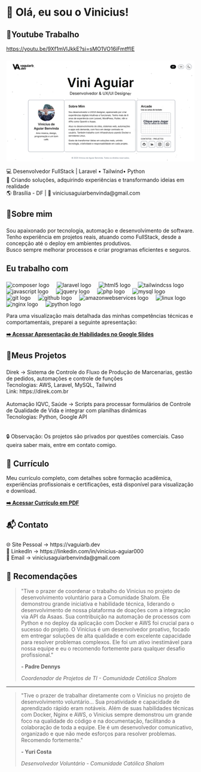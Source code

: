 <h1 align="left">👋 Olá, eu sou o Vinicius!</h1>

<h2 align="left">🚀Youtube Trabalho</h2>

https://youtu.be/9Xf1mVlJkkE?si=sMO1VO16iFmtffIE

###

<a href="https://vaguiarb.dev" target="_blank">
  <img src="./preview_site.png" alt="Preview do site vaguiarb.dev">
</a>

<p align="left">💻 Desenvolvedor FullStack | Laravel • Tailwind• Python<br>  🚀 Criando soluções, adquirindo experiências e transformando ideias em realidade<br>  🌎 Brasília - DF | 📧 viniciusaguiarbenvinda@gmail.com</p>

###

<h2 align="left">🚀Sobre mim</h2>

###

<p align="left">Sou apaixonado por tecnologia, automação e desenvolvimento de software.  <br>Tenho experiência em projetos reais, atuando como FullStack, desde a concepção até o deploy em ambientes produtivos.  <br>Busco sempre melhorar processos e criar programas eficientes e seguros.</p>

###

<h2 align="left">Eu trabalho com</h2>

###

<div align="left">
  <img src="https://cdn.jsdelivr.net/gh/devicons/devicon/icons/composer/composer-original.svg" height="40" alt="composer logo"  />
  <img width="12" />
  <img src="https://cdn.jsdelivr.net/gh/devicons/devicon/icons/laravel/laravel-original.svg" height="40" alt="laravel logo"  />
  <img width="12" />
  <img src="https://cdn.jsdelivr.net/gh/devicons/devicon/icons/html5/html5-original.svg" height="40" alt="html5 logo"  />
  <img width="12" />
  <img src="https://cdn.jsdelivr.net/gh/devicons/devicon/icons/tailwindcss/tailwindcss-original-wordmark.svg" height="40" alt="tailwindcss logo"  />
  <img width="12" />
  <img src="https://cdn.jsdelivr.net/gh/devicons/devicon/icons/javascript/javascript-original.svg" height="40" alt="javascript logo"  />
  <img width="12" />
  <img src="https://cdn.jsdelivr.net/gh/devicons/devicon/icons/jquery/jquery-original.svg" height="40" alt="jquery logo"  />
  <img width="12" />
  <img src="https://cdn.jsdelivr.net/gh/devicons/devicon/icons/php/php-original.svg" height="40" alt="php logo"  />
  <img width="12" />
  <img src="https://cdn.jsdelivr.net/gh/devicons/devicon/icons/mysql/mysql-original.svg" height="40" alt="mysql logo"  />
  <img width="12" />
  <img src="https://cdn.jsdelivr.net/gh/devicons/devicon/icons/git/git-original.svg" height="40" alt="git logo"  />
  <img width="12" />
  <img src="https://cdn.jsdelivr.net/gh/devicons/devicon/icons/github/github-original.svg" height="40" alt="github logo"  />
  <img width="12" />
  <img src="https://cdn.jsdelivr.net/gh/devicons/devicon/icons/amazonwebservices/amazonwebservices-line-wordmark.svg" height="40" alt="amazonwebservices logo"  />
  <img width="12" />
  <img src="https://cdn.jsdelivr.net/gh/devicons/devicon/icons/linux/linux-original.svg" height="40" alt="linux logo"  />
  <img width="12" />
  <img src="https://cdn.jsdelivr.net/gh/devicons/devicon/icons/nginx/nginx-original.svg" height="40" alt="nginx logo"  />
  <img width="12" />
  <img src="https://cdn.jsdelivr.net/gh/devicons/devicon/icons/python/python-original.svg" height="40" alt="python logo"  />
</div>

Para uma visualização mais detalhada das minhas competências técnicas e comportamentais, preparei a seguinte apresentação:

**[➡️ Acessar Apresentação de Habilidades no Google Slides](https://docs.google.com/presentation/d/1V80374CVTPotrLjCkGWz4E7LAwPr5pXL8tnc_HG6hJ0/edit?usp=sharing)**

###

<h2 align="left">📜Meus Projetos</h2>

###

<p align="left">Direk → Sistema de Controle do Fluxo de Produção de Marcenarias, gestão de pedidos, automações e controle de funções<br>Tecnologias:  AWS, Laravel, MySQL, Tailwind<br>Link: https://direk.com.br<br><br>Automação IQVC, Saúde → Scripts para processar formulários de Controle de Qualidade de Vida e integrar com planilhas dinâmicas<br>Tecnologias: Python, Google API<br><br><br>🔒 Observação: Os projetos são privados por questões comerciais. Caso queira saber mais, entre em contato comigo.</p>

### 

<h2 align="left">📄 Currículo</h2>

Meu currículo completo, com detalhes sobre formação acadêmica, experiências profissionais e certificações, está disponível para visualização e download.

**[➡️ Acessar Currículo em PDF](https://vaguiarb.dev/assets/curriculo.pdf)**

###

<h2 align="left">📬 Contato</h2>

###

<p align="left">🌐 Site Pessoal → https://vaguiarb.dev<br>💼 LinkedIn → https://linkedin.com/in/vinicius-aguiar000<br>📧 Email → viniciusaguiarbenvinda@gmail.com</p>


### 

<h2 align="left">💬 Recomendações</h2>

> "Tive o prazer de coordenar o trabalho do Vinicius no projeto de desenvolvimento voluntário para a Comunidade Shalom. Ele demonstrou grande iniciativa e habilidade técnica, liderando o desenvolvimento de nossa plataforma de doações com a integração via API da Asaas. Sua contribuição na automação de processos com Python e no deploy da aplicação com Docker e AWS foi crucial para o sucesso do projeto. O Vinicius é um desenvolvedor proativo, focado em entregar soluções de alta qualidade e com excelente capacidade para resolver problemas complexos. Ele foi um ativo inestimável para nossa equipe e eu o recomendo fortemente para qualquer desafio profissional."
>
> **- Padre Dennys**
>
> *Coordenador de Projetos de TI - Comunidade Católica Shalom*

---

> "Tive o prazer de trabalhar diretamente com o Vinicius no projeto de desenvolvimento voluntário... Sua proatividade e capacidade de aprendizado rápido eram notáveis. Além de suas habilidades técnicas com Docker, Nginx e AWS, o Vinicius sempre demonstrou um grande foco na qualidade do código e na documentação, facilitando a colaboração de toda a equipe. Ele é um desenvolvedor comunicativo, organizado e que não mede esforços para resolver problemas. Recomendo fortemente."
>
> **- Yuri Costa**
>
> *Desenvolvedor Voluntário - Comunidade Católica Shalom*
